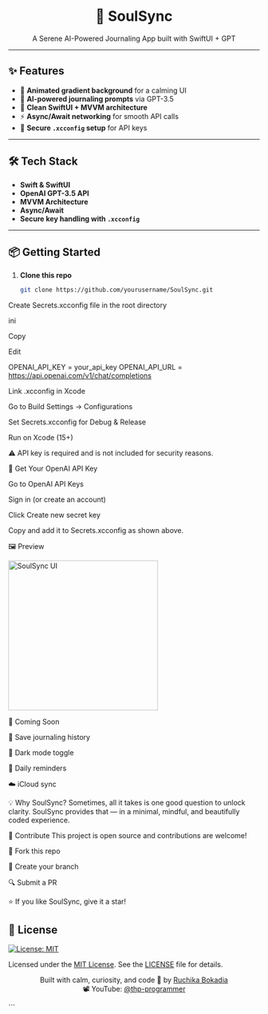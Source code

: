 <h1 align="center">🪷 SoulSync</h1>
<p align="center">
A Serene AI-Powered Journaling App built with SwiftUI + GPT
</p>

---

## ✨ Features
- 🌈 **Animated gradient background** for a calming UI
- 🤖 **AI-powered journaling prompts** via GPT-3.5
- 🧩 **Clean SwiftUI + MVVM architecture**
- ⚡ **Async/Await networking** for smooth API calls
- 🔐 **Secure `.xcconfig` setup** for API keys

---

## 🛠 Tech Stack
- **Swift & SwiftUI**
- **OpenAI GPT-3.5 API**
- **MVVM Architecture**
- **Async/Await**
- **Secure key handling with `.xcconfig`**

---

## 📦 Getting Started

1. **Clone this repo**
   ```bash
   git clone https://github.com/yourusername/SoulSync.git
   
Create Secrets.xcconfig file in the root directory

ini

Copy

Edit

OPENAI_API_KEY = your_api_key
OPENAI_API_URL = https://api.openai.com/v1/chat/completions

Link .xcconfig in Xcode

Go to Build Settings → Configurations

Set Secrets.xcconfig for Debug & Release

Run on Xcode (15+)


⚠️ API key is required and is not included for security reasons.

🔑 Get Your OpenAI API Key

Go to OpenAI API Keys

Sign in (or create an account)

Click Create new secret key

Copy and add it to Secrets.xcconfig as shown above.

🖼 Preview

<img src="Screenshot/screenshot.png" alt="SoulSync UI" width="300"/>

🔮 Coming Soon

📝 Save journaling history

🌙 Dark mode toggle

🔔 Daily reminders

☁️ iCloud sync

💡 Why SoulSync?
Sometimes, all it takes is one good question to unlock clarity.
SoulSync provides that — in a minimal, mindful, and beautifully coded experience.

🤝 Contribute
This project is open source and contributions are welcome!

🍴 Fork this repo

🌱 Create your branch

🔍 Submit a PR

⭐ If you like SoulSync, give it a star!

## 📜 License
[![License: MIT](https://img.shields.io/badge/License-MIT-yellow.svg)](LICENSE)

Licensed under the [MIT License](LICENSE). See the [LICENSE](LICENSE) file for details.


<p align="center"> Built with calm, curiosity, and code 💖 by <a href="https://www.linkedin.com/in/ruchikabokadia/">Ruchika Bokadia</a><br> 📽️ YouTube: <a href="https://www.youtube.com/@thp-programmer">@thp-programmer</a> </p> ```
